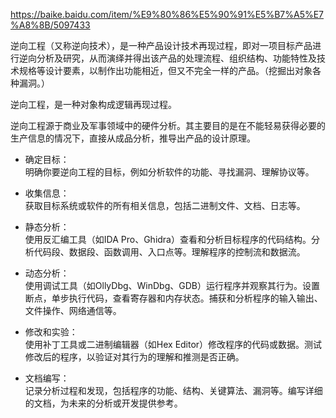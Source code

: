 https://baike.baidu.com/item/%E9%80%86%E5%90%91%E5%B7%A5%E7%A8%8B/5097433

逆向工程（又称逆向技术），是一种产品设计技术再现过程，即对一项目标产品进行逆向分析及研究，从而演绎并得出该产品的处理流程、组织结构、功能特性及技术规格等设计要素，以制作出功能相近，但又不完全一样的产品。（挖掘出对象各种漏洞。）

逆向工程，是一种对象构成逻辑再现过程。


逆向工程源于商业及军事领域中的硬件分析。其主要目的是在不能轻易获得必要的生产信息的情况下，直接从成品分析，推导出产品的设计原理。

- 确定目标：  
    明确你要逆向工程的目标，例如分析软件的功能、寻找漏洞、理解协议等。

- 收集信息：  
    获取目标系统或软件的所有相关信息，包括二进制文件、文档、日志等。

- 静态分析：  
    使用反汇编工具（如IDA Pro、Ghidra）查看和分析目标程序的代码结构。分析代码段、数据段、函数调用、入口点等。理解程序的控制流和数据流。

- 动态分析：  
    使用调试工具（如OllyDbg、WinDbg、GDB）运行程序并观察其行为。设置断点，单步执行代码，查看寄存器和内存状态。捕获和分析程序的输入输出、文件操作、网络通信等。

- 修改和实验：  
    使用补丁工具或二进制编辑器（如Hex Editor）修改程序的代码或数据。测试修改后的程序，以验证对其行为的理解和推测是否正确。

- 文档编写：  
    记录分析过程和发现，包括程序的功能、结构、关键算法、漏洞等。编写详细的文档，为未来的分析或开发提供参考。